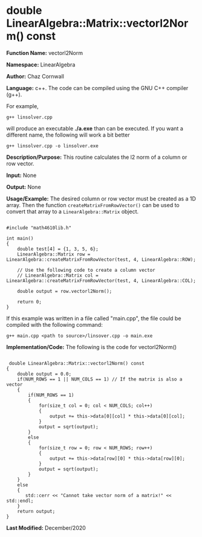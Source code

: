 # double LinearAlgebra::Matrix::vectorl2Norm() const

**Function Name:**           vectorl2Norm

**Namespace:**               LinearAlgebra

**Author:** Chaz Cornwall

**Language:** c++. The code can be compiled using the GNU C++ compiler (g++).

For example,

    g++ linsolver.cpp 

will produce an executable **./a.exe** than can be executed. If you want a different name, the following will work a bit
better

    g++ linsolver.cpp -o linsolver.exe

**Description/Purpose:** This routine calculates the l2 norm of a column or row vector.

**Input:** None

**Output:** None

**Usage/Example:** The desired column or row vector must be created as a 1D array. Then the function `createMatrixFromRowVector()` can be used to convert that array to a `LinearAlgebra::Matrix` object.

<pre><code> 
#include "math4610lib.h" 

int main()
{
    double test[4] = {1, 3, 5, 6};
    LinearAlgebra::Matrix row = LinearAlgebra::createMatrixFromRowVector(test, 4, LinearAlgebra::ROW);
    
    // Use the following code to create a column vector
    // LinearAlgebra::Matrix col = LinearAlgebra::createMatrixFromRowVector(test, 4, LinearAlgebra::COL);
    
    double output = row.vectorl2Norm();
    
    return 0;
}
</pre></code>

If this example was written in a file called "main.cpp", the file could be compiled with the following command:

    g++ main.cpp <path to source>/linsover.cpp -o main.exe

**Implementation/Code:** The following is the code for vectorl2Norm()

<pre><code>
 double LinearAlgebra::Matrix::vectorl2Norm() const
{
    double output = 0.0;
    if(NUM_ROWS == 1 || NUM_COLS == 1) // If the matrix is also a vector
    {
        if(NUM_ROWS == 1)
        {
            for(size_t col = 0; col < NUM_COLS; col++)
            {
                output += this->data[0][col] * this->data[0][col];
            }
            output = sqrt(output);
        }
        else
        {
            for(size_t row = 0; row < NUM_ROWS; row++)
            {
                output += this->data[row][0] * this->data[row][0];
            }
            output = sqrt(output);
        }
    }
    else
    {
       std::cerr << "Cannot take vector norm of a matrix!" << std::endl;
    }
    return output;
}
</pre></code>

**Last Modified:** December/2020

